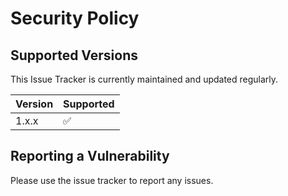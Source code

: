 # Security Policy

## Supported Versions

This Issue Tracker is currently maintained and updated regularly.

| Version | Supported          |
| ------- | ------------------ |
| 1.x.x   | :white_check_mark: |

## Reporting a Vulnerability

Please use the issue tracker to report any issues.
